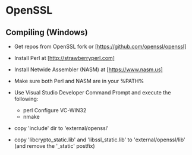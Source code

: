 OpenSSL
====

Compiling (Windows)
---------

- Get repos from OpenSSL fork or [https://github.com/openssl/openssl]
- Install Perl at [http://strawberryperl.com]
- Install Netwide Assembler (NASM) at [https://www.nasm.us]
- Make sure both Perl and NASM are in your %PATH%

- Use Visual Studio Developer Command Prompt and execute the following:
	- perl Configure VC-WIN32
	- nmake

- copy 'include' dir to 'external/openssl'
- copy 'libcrypto_static.lib' and 'libssl_static.lib' to 'external/openssl/lib' (and remove the '_static' postfix)

